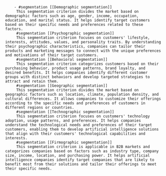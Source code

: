         - #segmentation [[Demographic segmentation]]
         This segmentation criterion divides the market based on demographic factors such as age, gender, income, occupation, education, and marital status. It helps identify target customers based on their specific needs and preferences related to these factors.
         #segmentation [[Psychographic segmentation]]
         This segmentation criterion focuses on customers' lifestyle, interests, attitudes, values, and personality traits. By understanding their psychographic characteristics, companies can tailor their products and marketing messages to connect with the unique preferences and motivations of their target customers.
         #segmentation [[Behavioral segmentation]]
         This segmentation criterion categorizes customers based on their purchasing behavior, product usage patterns, brand loyalty, and desired benefits. It helps companies identify different customer groups with distinct behaviors and develop targeted strategies to attract and retain them.
         #segmentation [[Geographic segmentation]]
         This segmentation criterion divides the market based on geographic factors such as location, climate, population density, and cultural differences. It allows companies to customize their offerings according to the specific needs and preferences of customers in different regions or countries.
         #segmentation [[Technographic segmentation]]
         This segmentation criterion focuses on customers' technology adoption, usage patterns, and preferences. It helps companies understand the technological needs and preferences of their target customers, enabling them to develop artificial intelligence solutions that align with their customers' technological capabilities and interests.
         #segmentation [[Firmographic segmentation]]
         This segmentation criterion is applicable in B2B markets and categorizes companies based on factors such as industry type, company size, income, location, and purchasing power. It helps artificial intelligence companies identify target companies that are likely to benefit most from their solutions and tailor their offerings to meet their specific needs.


